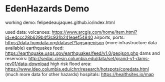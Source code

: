 # EdenHazards Demo
working demo: felipedeaujaques.github.io/index.html

used data:
volcanoes: https://www.arcgis.com/home/item.html?id=edccc28b629b4f3c931b241eaef54840
airports, ports: https://data.humdata.org/dataset?tags=geojson (more infrastructure data available)
earthquakes feed: https://earthquake.usgs.gov/earthquakes/feed/v1.0/geojson.php
dams and reservoirs: http://sedac.ciesin.columbia.edu/data/set/grand-v1-dams-rev01/data-download
high risk flood area: https://www.ldeo.columbia.edu/chrr/research/hotspots/coredata.html (much more data for other hazards)
hospitals: https://healthsites.io/map

